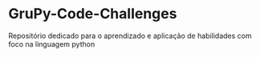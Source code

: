 # GruPy-Code-Challenges
Repositório dedicado para o aprendizado e aplicação de habilidades com foco na linguagem python
